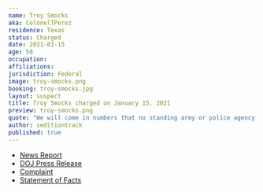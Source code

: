 ```yaml
---
name: Troy Smocks
aka: ColonelTPerez
residence: Texas
status: Charged
date: 2021-01-15
age: 58
occupation:
affiliations:
jurisdiction: Federal
image: troy-smocks.png
booking: troy-smocks.jpg
layout: suspect
title: Troy Smocks charged on January 15, 2021
preview: troy-smocks.png
quote: "We will come in numbers that no standing army or police agency can match."
author: seditiontrack
published: true
---
```


- [News Report](https://dfw.cbslocal.com/2021/01/19/capitol-rioter-dallas-troy-smocks-plans-return-dc-inauguration-day/)
- [DOJ Press Release](https://www.justice.gov/usao-dc/pr/texas-man-arrested-and-charged-making-threats-regarding-events-us-capitol)
- [Complaint](https://www.justice.gov/opa/page/file/1355891/download)
- [Statement of Facts](https://www.justice.gov/opa/page/file/1355896/download)

